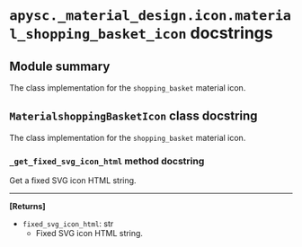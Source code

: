 # `apysc._material_design.icon.material_shopping_basket_icon` docstrings

## Module summary

The class implementation for the `shopping_basket` material icon.

## `MaterialshoppingBasketIcon` class docstring

The class implementation for the `shopping_basket` material icon.

### `_get_fixed_svg_icon_html` method docstring

Get a fixed SVG icon HTML string.<hr>

**[Returns]**

- `fixed_svg_icon_html`: str
  - Fixed SVG icon HTML string.